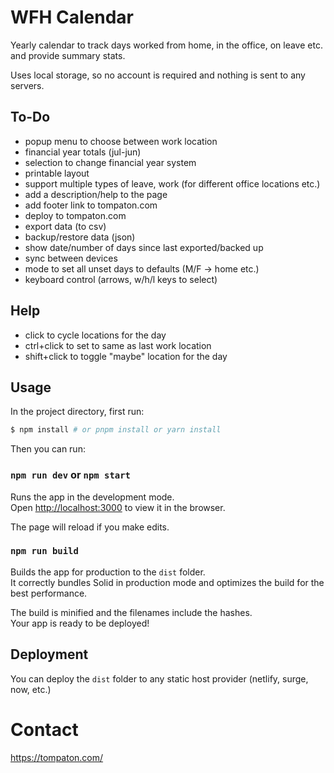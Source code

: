 # WFH Calendar

Yearly calendar to track days worked from home, in the office, on leave etc. and provide summary stats.

Uses local storage, so no account is required and nothing is sent to any servers.

## To-Do

- popup menu to choose between work location
- financial year totals (jul-jun)
- selection to change financial year system
- printable layout
- support multiple types of leave, work (for different office locations etc.)
- add a description/help to the page
- add footer link to tompaton.com
- deploy to tompaton.com
- export data (to csv)
- backup/restore data (json)
- show date/number of days since last exported/backed up
- sync between devices
- mode to set all unset days to defaults (M/F -> home etc.)
- keyboard control (arrows, w/h/l keys to select)

## Help

- click to cycle locations for the day
- ctrl+click to set to same as last work location
- shift+click to toggle "maybe" location for the day

## Usage

In the project directory, first run:

```bash
$ npm install # or pnpm install or yarn install
```

Then you can run:

### `npm run dev` or `npm start`

Runs the app in the development mode.<br>
Open [http://localhost:3000](http://localhost:3000) to view it in the browser.

The page will reload if you make edits.<br>

### `npm run build`

Builds the app for production to the `dist` folder.<br>
It correctly bundles Solid in production mode and optimizes the build for the best performance.

The build is minified and the filenames include the hashes.<br>
Your app is ready to be deployed!

## Deployment

You can deploy the `dist` folder to any static host provider (netlify, surge, now, etc.)


# Contact

https://tompaton.com/

